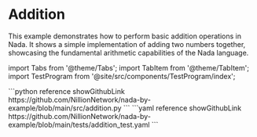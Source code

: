 # Addition

This example demonstrates how to perform basic addition operations in Nada. It shows a simple implementation of adding two numbers together, showcasing the fundamental arithmetic capabilities of the Nada language.

import Tabs from '@theme/Tabs';
import TabItem from '@theme/TabItem';
import TestProgram from '@site/src/components/TestProgram/index';

<Tabs>

<TabItem value="program" label="Nada program" default>
```python reference showGithubLink
https://github.com/NillionNetwork/nada-by-example/blob/main/src/addition.py
```
</TabItem>

<TabItem value="test" label="Test file">
```yaml reference showGithubLink
https://github.com/NillionNetwork/nada-by-example/blob/main/tests/addition_test.yaml
```
</TabItem>
</Tabs>

<TestProgram programName="addition"/>

